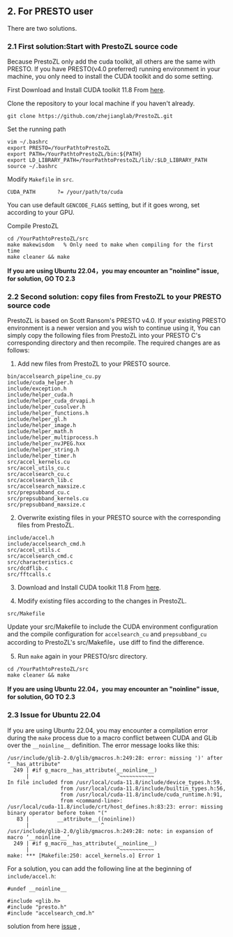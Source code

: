 ## 2. For PRESTO user
There are two solutions. 

### 2.1 First solution:Start with PrestoZL source code
Because PrestoZL only add the cuda toolkit, all others are the same with PRESTO. If you have PRESTO(v4.0 preferred) running environment in your machine, you only need to install the CUDA toolkit and do some setting. 

First Download and Install CUDA toolkit 11.8 From [here](https://developer.nvidia.com/cuda-11-8-0-download-archive).

Clone the repository to your local machine if you haven't already.
```
git clone https://github.com/zhejianglab/PrestoZL.git
```

Set the running path
```
vim ~/.bashrc
export PRESTO=/YourPathtoPrestoZL
export PATH=/YourPathtoPrestoZL/bin:${PATH}
export LD_LIBRARY_PATH=/YourPathtoPrestoZL/lib/:$LD_LIBRARY_PATH
source ~/.bashrc
```

Modify `Makefile` in `src`. 
```
CUDA_PATH       ?= /your/path/to/cuda
```
You can use default `GENCODE_FLAGS` setting, but if it goes wrong, set according to your GPU.

Compile PrestoZL
```
cd /YourPathtoPrestoZL/src
make makewisdom   % Only need to make when compiling for the first time
make cleaner && make
```
**If you are using Ubuntu 22.04，you may encounter an "__noinline__" issue, for solution, GO TO 2.3**

### 2.2 Second solution: copy files from FrestoZL to your PRESTO source code
PrestoZL is based on Scott Ransom's PRESTO v4.0. If your existing PRESTO environment is a newer version and you wish to continue using it, You can simply copy the following files from PrestoZL into your PRESTO C's corresponding directory and then recompile. The required changes are as follows:

1. Add new files from PrestoZL to your PRESTO source.
```
bin/accelsearch_pipeline_cu.py
include/cuda_helper.h
include/exception.h
include/helper_cuda.h
include/helper_cuda_drvapi.h
include/helper_cusolver.h
include/helper_functions.h
include/helper_gl.h
include/helper_image.h
include/helper_math.h
include/helper_multiprocess.h
include/helper_nvJPEG.hxx
include/helper_string.h
include/helper_timer.h
src/accel_kernels.cu
src/accel_utils_cu.c
src/accelsearch_cu.c
src/accelsearch_lib.c
src/accelsearch_maxsize.c
src/prepsubband_cu.c
src/prepsubband_kernels.cu
src/prepsubband_maxsize.c
```

2. Overwrite existing files in your PRESTO source with the corresponding files from PrestoZL.
```
include/accel.h
include/accelsearch_cmd.h
src/accel_utils.c
src/accelsearch_cmd.c
src/characteristics.c
src/dcdflib.c
src/fftcalls.c
```
3. Download and Install CUDA toolkit 11.8 From [here](https://developer.nvidia.com/cuda-11-8-0-download-archive).

4. Modify existing files according to the changes in PrestoZL.
```
src/Makefile
```
Update your src/Makefile to include the CUDA environment configuration and the compile configuration for `accelsearch_cu` and `prepsubband_cu` according to PrestoZL's src/Makefile，use diff to find the difference.

5. Run `make` again in your PRESTO/src directory.
```
cd /YourPathtoPrestoZL/src
make cleaner && make
```
**If you are using Ubuntu 22.04，you may encounter an "__noinline__" issue, for solution, GO TO 2.3**


### 2.3  Issue for Ubuntu 22.04
If you are using Ubuntu 22.04, you may encounter a compilation error during the `make` process due to a macro conflict between CUDA and GLib over the `__noinline__` definition. The error message looks like this:
```
/usr/include/glib-2.0/glib/gmacros.h:249:28: error: missing ')' after "__has_attribute"
  249 | #if g_macro__has_attribute(__noinline__)
      |                            ^~~~~~~~~~~~
In file included from /usr/local/cuda-11.8/include/device_types.h:59,
                 from /usr/local/cuda-11.8/include/builtin_types.h:56,
                 from /usr/local/cuda-11.8/include/cuda_runtime.h:91,
                 from <command-line>:
/usr/local/cuda-11.8/include/crt/host_defines.h:83:23: error: missing binary operator before token "("
   83 |         __attribute__((noinline))
      |                       ^
/usr/include/glib-2.0/glib/gmacros.h:249:28: note: in expansion of macro ‘__noinline__’
  249 | #if g_macro__has_attribute(__noinline__)
      |                            ^~~~~~~~~~~~
make: *** [Makefile:250: accel_kernels.o] Error 1
```

For a solution,  you can add the following line at the beginning of `include/accel.h`:
```
#undef __noinline__

#include <glib.h>
#include "presto.h"
#include "accelsearch_cmd.h"
```
solution from here [issue](https://gitlab.gnome.org/GNOME/glib/-/issues/2555) ,
